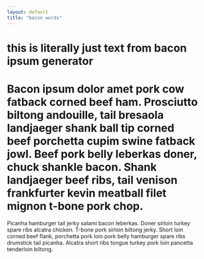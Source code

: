 ```yaml
---
layout: default
title: "bacon words"
---
```


# this is literally just text from bacon ipsum generator

# Bacon ipsum dolor amet pork cow fatback corned beef ham. Prosciutto biltong andouille, tail bresaola landjaeger shank ball tip corned beef porchetta cupim swine fatback jowl. Beef pork belly leberkas doner, chuck shankle bacon. Shank landjaeger beef ribs, tail venison frankfurter kevin meatball filet mignon t-bone pork chop.

Picanha hamburger tail jerky salami bacon leberkas. Doner sirloin turkey spare ribs alcatra chicken. T-bone pork sirloin biltong jerky. Short loin corned beef flank, porchetta pork loin pork belly hamburger spare ribs drumstick tail picanha. Alcatra short ribs tongue turkey pork loin pancetta tenderloin biltong.

